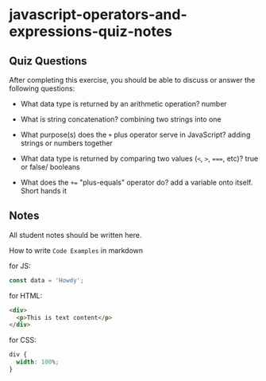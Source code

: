 # javascript-operators-and-expressions-quiz-notes

## Quiz Questions

After completing this exercise, you should be able to discuss or answer the following questions:

- What data type is returned by an arithmetic operation?
  number

- What is string concatenation?
  combining two strings into one

- What purpose(s) does the `+` plus operator serve in JavaScript?
  adding strings or numbers together

- What data type is returned by comparing two values (`<`, `>`, `===`, etc)?
  true or false/ booleans

- What does the `+=` "plus-equals" operator do?
  add a variable onto itself. Short hands it

## Notes

All student notes should be written here.

How to write `Code Examples` in markdown

for JS:

```javascript
const data = 'Howdy';
```

for HTML:

```html
<div>
  <p>This is text content</p>
</div>
```

for CSS:

```css
div {
  width: 100%;
}
```
